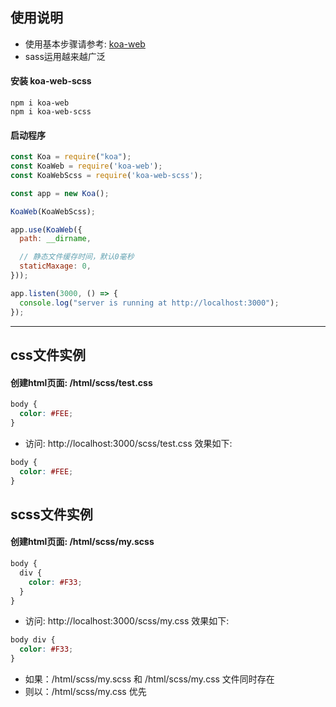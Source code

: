## 使用说明

- 使用基本步骤请参考: [koa-web](https://www.npmjs.com/package/koa-web)
- sass运用越来越广泛

#### 安装 koa-web-scss

```
npm i koa-web
npm i koa-web-scss
```

#### 启动程序

```js
const Koa = require("koa");
const KoaWeb = require('koa-web');
const KoaWebScss = require('koa-web-scss');

const app = new Koa();

KoaWeb(KoaWebScss);

app.use(KoaWeb({
  path: __dirname,

  // 静态文件缓存时间，默认0毫秒
  staticMaxage: 0,
}));

app.listen(3000, () => {
  console.log("server is running at http://localhost:3000");
});
```

---

## css文件实例

#### 创建html页面: /html/scss/test.css
```css
body {
  color: #FEE;
}
```

- 访问: http://localhost:3000/scss/test.css 效果如下:
  

```css
body {
  color: #FEE;
}
```

## scss文件实例

#### 创建html页面: /html/scss/my.scss
```scss
body {
  div {
    color: #F33;
  }
}
```

- 访问: http://localhost:3000/scss/my.css 效果如下:

```css
body div {
  color: #F33;
}
```

- 如果：/html/scss/my.scss 和 /html/scss/my.css 文件同时存在
- 则以：/html/scss/my.css 优先